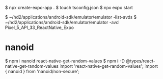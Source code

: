 $ npx create-expo-app .
$ touch tsconfig.json
$ npx expo start


$ ~/hd2/applications/android-sdk/emulator/emulator -list-avds
$ ~/hd2/applications/android-sdk/emulator/emulator -avd Pixel_5_API_33_ReactNative_Expo

# nanoid
$ npm i nanoid react-native-get-random-values
$ npm i -D @types/react-native-get-random-values
import 'react-native-get-random-values';
import { nanoid } from 'nanoid/non-secure';